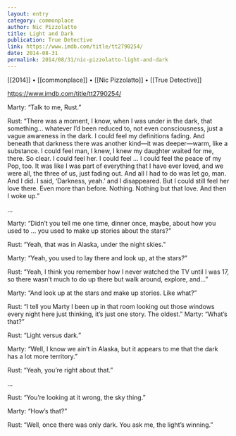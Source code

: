 ```yaml
---
layout: entry
category: commonplace
author: Nic Pizzolatto
title: Light and Dark
publication: True Detective
link: https://www.imdb.com/title/tt2790254/
date: 2014-08-31
permalink: 2014/08/31/nic-pizzolatto-light-and-dark
---
```


[[2014]] • [[commonplace]] • [[Nic Pizzolatto]] • [[True Detective]]

https://www.imdb.com/title/tt2790254/

Marty: “Talk to me, Rust.”

Rust: “There was a moment, I know, when I was under in the dark, that something… whatever I’d been reduced to, not even consciousness, just a vague awareness in the dark. I could feel my definitions fading. And beneath that darkness there was another kind—it was deeper—warm, like a substance. I could feel man, I knew, I knew my daughter waited for me, there. So clear. I could feel her. I could feel … I could feel the peace of my Pop, too. It was like I was part of everything that I have ever loved, and we were all, the three of us, just fading out. And all I had to do was let go, man. And I did. I said, ‘Darkness, yeah.’ and I disappeared. But I could still feel her love there. Even more than before. Nothing. Nothing but that love. And then I woke up.”

...

Marty: “Didn’t you tell me one time, dinner once, maybe, about how you used to ... you used to make up stories about the stars?”

Rust: “Yeah, that was in Alaska, under the night skies.”

Marty: “Yeah, you used to lay there and look up, at the stars?”

Rust: “Yeah, I think you remember how I never watched the TV until I was 17, so there wasn’t much to do up there but walk around, explore, and...”

Marty: “And look up at the stars and make up stories. Like what?”

Rust: “I tell you Marty I been up in that room looking out those windows every night here just thinking, it’s just one story. The oldest.”
Marty: “What’s that?”

Rust: “Light versus dark.”

Marty: “Well, I know we ain’t in Alaska, but it appears to me that the dark has a lot more territory.”

Rust: “Yeah, you’re right about that.”

...

Rust: “You’re looking at it wrong, the sky thing.”

Marty: “How’s that?”

Rust: “Well, once there was only dark. You ask me, the light’s winning.”
